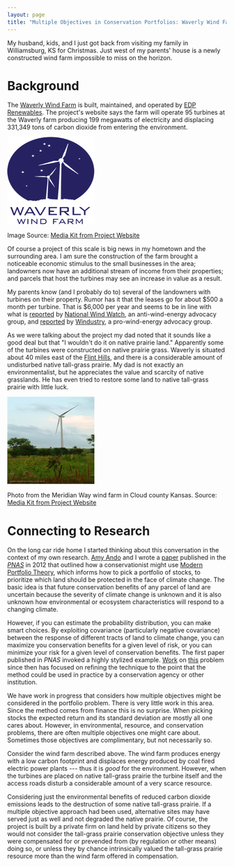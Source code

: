 ```yaml
---
layout: page
title: "Multiple Objectives in Conservation Portfolios: Waverly Wind Farm"
---
```


My husband, kids, and I just got back from visiting my family in
Williamsburg, KS for Christmas. Just west of my parents' house is a
newly constructed wind farm impossible to miss on the horizon.

# Background

The [Waverly Wind Farm](http://waverlywindfarm.com/) is built,
maintained, and operated by [EDP Renewables](http://www.edpr.com/). The
project's website says the farm will operate 95 turbines at the Waverly
farm producing 199 megawatts of electricity and displacing 331,349 tons
of carbon dioxide from entering the environment.

<!-- Its easier to resize the html than markdown-->
<img src="{{site.url}}\images\Waverly_logo.png" width="200px" height="200px" />

Image Source: [Media Kit from Project
Website](http://waverlywindfarm.com/)

Of course a project of this scale is big news in my hometown and the
surrounding area. I am sure the construction of the farm brought a
noticeable economic stimulus to the small businesses in the area;
landowners now have an additional stream of income from their
properties; and parcels that host the turbines may see an increase in
value as a result.

My parents know (and I probably do to) several of the landowners with
turbines on their property. Rumor has it that the leases go for about
$500 a month per turbine. That is $6,000 per year and seems to be in
line with what is
[reported](https://www.wind-watch.org/documents/five-questions-to-ask-before-signing-a-wind-energy-lease/)
by [National Wind Watch](https://www.wind-watch.org/about.php), an
anti-wind-energy advocacy group, and
[reported](http://d3n8a8pro7vhmx.cloudfront.net/windustry/legacy_url/944/Compensation-2009-07-06.pdf?1421782808)
by [Windustry](http://www.windustry.org/), a pro-wind-energy advocacy
group.

As we were talking about the project my dad noted that it sounds like a
good deal but that "I wouldn't do it on native prairie land." Apparently
some of the turbines were constructed on native prairie grass. Waverly
is situated about 40 miles east of the [Flint
Hills](https://en.wikipedia.org/wiki/Flint_Hills), and there is a
considerable amount of undisturbed native tall-grass prairie. My dad is
not exactly an environmentalist, but he appreciates the value and
scarcity of native grasslands. He has even tried to restore some land to
native tall-grass prairie with little luck.

<img src="{{site.url}}\images\MeridianWayImage_01.jpg" width="200px" height="200px" />

Photo from the Meridian Way wind farm in Cloud county Kansas. Source:
[Media Kit from Project Website](http://waverlywindfarm.com/)

# Connecting to Research


On the long car ride home I started thinking about this conversation in
the context of my own research. [Amy
Ando](http://ace.illinois.edu/directory/amyando) and I wrote a
[paper](http://www.pnas.org/content/109/17/6484.short) published in the
[*PNAS*](http://www.pnas.org/) in 2012 that outlined how a
conservationist might use [Modern Portfolio
Theory](https://en.wikipedia.org/wiki/Modern_portfolio_theory), which
informs how to pick a portfolio of stocks, to prioritize which land
should be protected in the face of climate change. The basic idea is
that future conservation benefits of any parcel of land are uncertain
because the severity of climate change is unknown and it is also unknown
how environmental or ecosystem characteristics will respond to a
changing climate.

However, if you can estimate the probability distribution, you can make
smart choices. By exploiting covariance (particularly negative
covariance) between the response of different tracts of land to climate
change, you can maximize you conservation benefits for a given level of
risk, or you can minimize your risk for a given level of conservation
benefits. The first paper published in *PNAS* invoked a highly stylized
example.
[Work](http://www.sciencedirect.com/science/article/pii/S0928765514000402)
on [this](http://le.uwpress.org/content/91/4/664.refs) problem since
then has focused on refining the technique to the point that the method
could be used in practice by a conservation agency or other institution.

We have work in progress that considers how multiple objectives might be
considered in the portfolio problem. There is very little work in this
area. Since the method comes from finance this is no surprise. When
picking stocks the expected return and its standard deviation are mostly
all one cares about. However, in environmental, resource, and
conservation problems, there are often multiple objectives one might
care about. Sometimes those objectives are complimentary, but not
necessarily so.

Consider the wind farm described above. The wind farm produces energy
with a low carbon footprint and displaces energy produced by coal fired
electric power plants --- thus it is *good* for the environment.
However, when the turbines are placed on native tall-grass prairie the
turbine itself and the access roads disturb a considerable amount of a
very scarce resource.

Considering just the environmental benefits of reduced carbon dioxide
emissions leads to the destruction of some native tall-grass prairie. If
a multiple objective approach had been used, alternative sites may have
served just as well and not degraded the native prairie. Of course, the
project is built by a private firm on land held by private citizens so
they would not consider the tall-grass prairie conservation objective
unless they were compensated for or prevended from (by regulation or
other means) doing so, or unless they by chance intrinsically valued the
tall-grass prairie resource more than the wind farm offered in
compensation.
